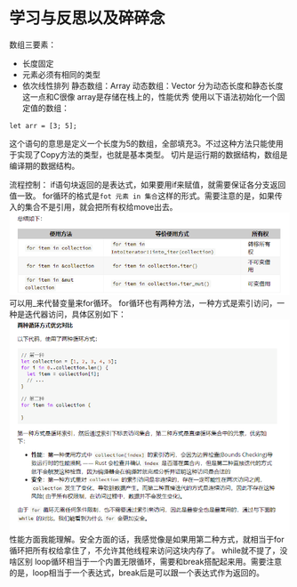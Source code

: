# 学习与反思以及碎碎念
数组三要素：
* 长度固定
* 元素必须有相同的类型
* 依次线性排列
静态数组：Array
动态数组：Vector
分为动态长度和静态长度这一点和C很像
array是存储在栈上的，性能优秀
使用以下语法初始化一个固定值的数组：
```
let arr = [3; 5];
```
这个语句的意思是定义一个长度为5的数组，全部填充3。不过这种方法只能使用于实现了Copy方法的类型，也就是基本类型。
切片是运行期的数据结构，数组是编译期的数据结构。

流程控制：
if语句块返回的是表达式，如果要用if来赋值，就需要保证各分支返回值一致。
for循环的格式是`fot 元素 in 集合`这样的形式。需要注意的是，如果传入的集合不是引用，就会把所有权给move出去。
![](md-pic/for循环总结.png)
可以用_来代替变量来for循环。
for循环也有两种方法，一种方式是索引访问，一种是迭代器访问，具体区别如下：
![](md-pic/for循环访问区别.png)
性能方面我能理解。安全方面的话，我感觉像是如果用第二种方式，就相当于for循环把所有权给拿住了，不允许其他线程来访问这块内存了。
while就不提了，没啥区别
loop循环相当于一个内置无限循环，需要和break搭配起来用。需要注意的是，loop相当于一个表达式，break后是可以跟一个表达式作为返回的。
